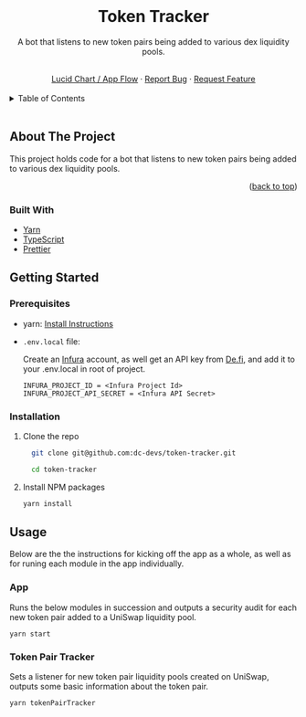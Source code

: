 <!-- README copied from https://raw.githubusercontent.com/othneildrew/Best-README-Template/master/README.md -->

<!-- PROJECT Header -->
<br />
<div align="center">
  <!-- PROJECT LOGO -->
  <!-- <a href="">
    <img src="" alt="Logo" width="419" height="128">
  </a> -->

  <h1 align="center">
	  Token Tracker
  </h1>
  <p align="center">
	A bot that listens to new token pairs being added to various dex liquidity pools.
  </p>
  <br />
  <a href="https://lucid.app/lucidchart/f3dc82d7-f3ab-4c91-9edb-26982da26ed2/edit?viewport_loc=14%2C-687%2C2219%2C1061%2C0_0&invitationId=inv_687e7557-94f1-4b49-9d4d-e9acef156e0c" target="_blank">Lucid Chart / App Flow</a>
  ·
  <a href="https://github.com/dc-devs/token-tracker/issues" target="_blank">Report Bug</a>
  ·
  <a href="https://github.com/dc-devs/token-tracker/issues" target="_blank">Request Feature</a>
</div>

<!-- TABLE OF CONTENTS -->
<br/>
<details>
  <summary>Table of Contents</summary>
  <ol>
    <li>
      <a href="#about-the-project">About The Project</a>
      <ul>
        <li><a href="#built-with">Built With</a></li>
      </ul>
    </li>
    <li>
      <a href="#getting-started">Getting Started</a>
      <ul>
        <li><a href="#prerequisites">Prerequisites</a></li>
        <li><a href="#installation">Installation</a></li>
      </ul>
    </li>
    <li><a href="#usage">Usage</a></li>
    <li><a href="#useful-links">Useful Links</a></li>
  </ol>
</details>
<br/>

<!-- ABOUT THE PROJECT -->

## About The Project

This project holds code for a bot that listens to new token pairs being added to various dex liquidity pools.

<p align="right">(<a href="#top">back to top</a>)</p>

### Built With

-   [Yarn](https://yarnpkg.com/)
-   [TypeScript](https://www.typescriptlang.org/)
-   [Prettier](https://prettier.io/)

<!-- GETTING STARTED -->

## Getting Started

### Prerequisites

-  yarn: [Install Instructions](https://classic.yarnpkg.com/en/docs/install#mac-stable)

-   `.env.local` file:

    Create an [Infura](https://www.infura.io/) account, as well get an API key from [De.fi](de.fi), and add it to your .env.local in root of project.

    ```
    INFURA_PROJECT_ID = <Infura Project Id>
    INFURA_PROJECT_API_SECRET = <Infura API Secret>
    ```

### Installation

1.  Clone the repo
    ```sh
      git clone git@github.com:dc-devs/token-tracker.git
    ```

    ```sh
      cd token-tracker
    ```

2.  Install NPM packages
    ```sh
    yarn install
    ```
<!-- Usage -->

## Usage
Below are the the instructions for kicking off the app as a whole, as well as for runing each module in the app individually.

### App
Runs the below modules in succession and outputs a security audit for each new token pair added to a UniSwap liquidity pool.

```
yarn start
```

### Token Pair Tracker
Sets a listener for new token pair liquidity pools created on UniSwap, outputs some basic information about the token pair.

```
yarn tokenPairTracker
```